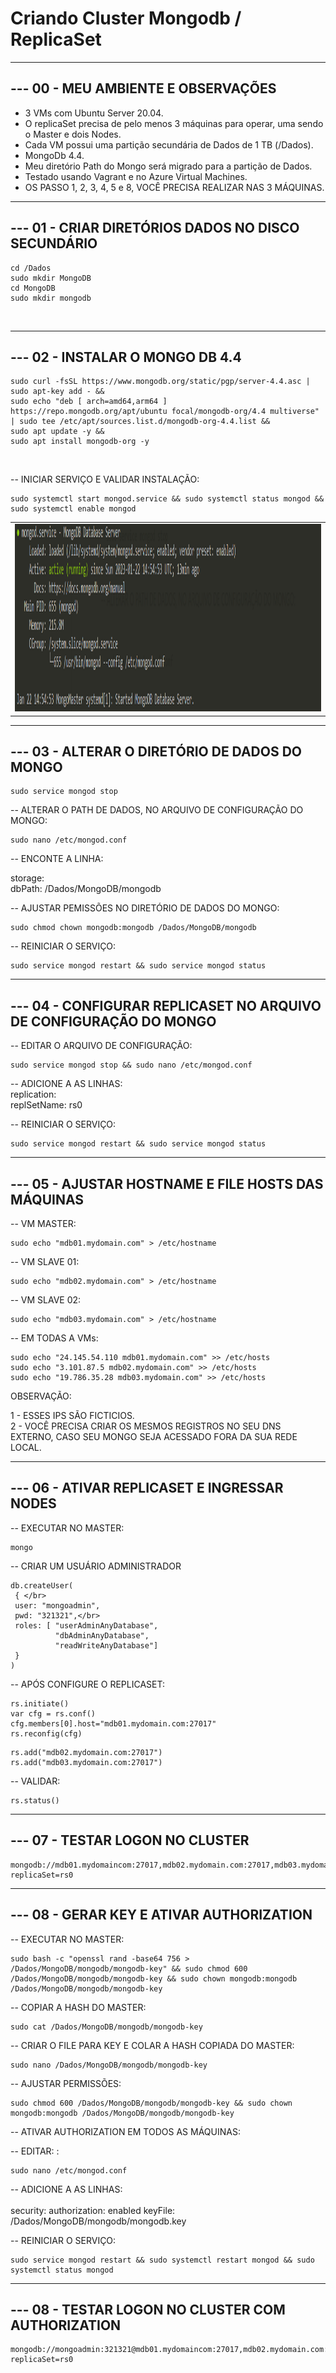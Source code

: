 # Criando Cluster Mongodb / ReplicaSet

------------------------------------------------------------------------------------
--- 00 - MEU AMBIENTE E OBSERVAÇÕES
------------------------------------------------------------------------------------

* 3 VMs com Ubuntu Server 20.04. </br>
* O replicaSet precisa de pelo menos 3 máquinas para operar, uma sendo o Master e dois Nodes. </br>
* Cada VM possui uma partição secundária de Dados de 1 TB (/Dados). </br>
* MongoDb 4.4. </br>
* Meu diretório Path do Mongo será migrado para a partição de Dados. </br>
* Testado usando Vagrant e no Azure Virtual Machines. </br>
* OS PASSO 1, 2, 3, 4, 5 e 8, VOCÊ PRECISA REALIZAR NAS 3 MÁQUINAS. </br>

------------------------------------------------------------------------------------
--- 01 - CRIAR DIRETÓRIOS DADOS NO DISCO SECUNDÁRIO
------------------------------------------------------------------------------------

```
cd /Dados
sudo mkdir MongoDB
cd MongoDB
sudo mkdir mongodb 
``` 
</br>

------------------------------------------------------------------------------------
--- 02 - INSTALAR O MONGO DB 4.4
------------------------------------------------------------------------------------

```
sudo curl -fsSL https://www.mongodb.org/static/pgp/server-4.4.asc | sudo apt-key add - && 
sudo echo "deb [ arch=amd64,arm64 ] https://repo.mongodb.org/apt/ubuntu focal/mongodb-org/4.4 multiverse" | sudo tee /etc/apt/sources.list.d/mongodb-org-4.4.list && 
sudo apt update -y && 
sudo apt install mongodb-org -y 
```
</br>

-- INICIAR SERVIÇO E VALIDAR INSTALAÇÃO: </br>

```
sudo systemctl start mongod.service && sudo systemctl status mongod && sudo systemctl enable mongod
```
||
|---|
|<img src="https://github.com/maicondevops/criar-cluster-mongodb-replicaset/blob/0407fb0fd4933b28c66180b921a661388aeb6bef/img/passo01.png" width="800" height="300"/>|

  
------------------------------------------------------------------------------------
--- 03 - ALTERAR O DIRETÓRIO DE DADOS DO MONGO
------------------------------------------------------------------------------------

```
sudo service mongod stop
```

-- ALTERAR O PATH DE DADOS, NO ARQUIVO DE CONFIGURAÇÃO DO MONGO: </br>

```
sudo nano /etc/mongod.conf
```

-- ENCONTE A LINHA: </br>

storage: </br>
  dbPath: /Dados/MongoDB/mongodb </br>

-- AJUSTAR PEMISSÕES NO DIRETÓRIO DE DADOS DO MONGO: </br>

```
sudo chmod chown mongodb:mongodb /Dados/MongoDB/mongodb
```

-- REINICIAR O SERVIÇO: </br>

```
sudo service mongod restart && sudo service mongod status
```

------------------------------------------------------------------------------------
--- 04 - CONFIGURAR REPLICASET NO ARQUIVO DE CONFIGURAÇÃO DO MONGO
------------------------------------------------------------------------------------
-- EDITAR O ARQUIVO DE CONFIGURAÇÃO:

```
sudo service mongod stop && sudo nano /etc/mongod.conf
```

-- ADICIONE A AS LINHAS: </br>
replication: </br>
  replSetName: rs0 </br>

-- REINICIAR O SERVIÇO: </br>

```
sudo service mongod restart && sudo service mongod status
```

------------------------------------------------------------------------------------
--- 05 - AJUSTAR HOSTNAME E FILE HOSTS DAS MÁQUINAS
------------------------------------------------------------------------------------
-- VM MASTER: </br>

```
sudo echo "mdb01.mydomain.com" > /etc/hostname
```  

-- VM SLAVE 01: </br>

```
sudo echo "mdb02.mydomain.com" > /etc/hostname
```

-- VM SLAVE 02: </br>

```
sudo echo "mdb03.mydomain.com" > /etc/hostname
```

-- EM TODAS A VMs: </br>

```
sudo echo "24.145.54.110 mdb01.mydomain.com" >> /etc/hosts
sudo echo "3.101.87.5 mdb02.mydomain.com" >> /etc/hosts
sudo echo "19.786.35.28 mdb03.mydomain.com" >> /etc/hosts
```

OBSERVAÇÃO:

1 - ESSES IPS SÃO FICTICIOS. </br>
2 - VOCÊ PRECISA CRIAR OS MESMOS REGISTROS NO SEU DNS EXTERNO, CASO SEU MONGO SEJA ACESSADO FORA DA SUA REDE LOCAL. </br>

------------------------------------------------------------------------------------
--- 06 - ATIVAR REPLICASET E INGRESSAR NODES
------------------------------------------------------------------------------------
-- EXECUTAR NO MASTER: </br>

```
mongo
```

-- CRIAR UM USUÁRIO ADMINISTRADOR </br>

```
db.createUser( 
 { </br>
 user: "mongoadmin", 
 pwd: "321321",</br>
 roles: [ "userAdminAnyDatabase",
          "dbAdminAnyDatabase", 
          "readWriteAnyDatabase"]
 } 
) 

```
-- APÓS CONFIGURE O REPLICASET: </br>

```
rs.initiate() 
var cfg = rs.conf() 
cfg.members[0].host="mdb01.mydomain.com:27017" 
rs.reconfig(cfg) 
```

```
rs.add("mdb02.mydomain.com:27017")
rs.add("mdb03.mydomain.com:27017")
```

-- VALIDAR: </br>

```
rs.status()
```

------------------------------------------------------------------------------------
--- 07 - TESTAR LOGON NO CLUSTER
------------------------------------------------------------------------------------

```
mongodb://mdb01.mydomaincom:27017,mdb02.mydomain.com:27017,mdb03.mydomain.com:27017/?replicaSet=rs0 
```

------------------------------------------------------------------------------------
--- 08 - GERAR KEY E ATIVAR AUTHORIZATION
------------------------------------------------------------------------------------
-- EXECUTAR NO MASTER: </br>

```
sudo bash -c "openssl rand -base64 756 > /Dados/MongoDB/mongodb/mongodb-key" && sudo chmod 600 /Dados/MongoDB/mongodb/mongodb-key && sudo chown mongodb:mongodb /Dados/MongoDB/mongodb/mongodb-key 
```

-- COPIAR A HASH DO MASTER: </br>

```
sudo cat /Dados/MongoDB/mongodb/mongodb-key
```

-- CRIAR O FILE PARA KEY E COLAR A HASH COPIADA DO MASTER: </br>

```
sudo nano /Dados/MongoDB/mongodb/mongodb-key
```

-- AJUSTAR PERMISSÕES: </br>

```
sudo chmod 600 /Dados/MongoDB/mongodb/mongodb-key && sudo chown mongodb:mongodb /Dados/MongoDB/mongodb/mongodb-key
```

-- ATIVAR AUTHORIZATION EM TODOS AS MÁQUINAS: </br>

-- EDITAR: : </br>

```
sudo nano /etc/mongod.conf
```

-- ADICIONE A AS LINHAS: </br>   
security:
   authorization: enabled
   keyFile: /Dados/MongoDB/mongodb/mongodb.key

-- REINICIAR O SERVIÇO: </br>

```
sudo service mongod restart && sudo systemctl restart mongod && sudo systemctl status mongod
```


------------------------------------------------------------------------------------
--- 08 - TESTAR LOGON NO CLUSTER COM AUTHORIZATION
------------------------------------------------------------------------------------

```
mongodb://mongoadmin:321321@mdb01.mydomaincom:27017,mdb02.mydomain.com:27017,mdb03.mydomain.com:27017/?replicaSet=rs0
```




